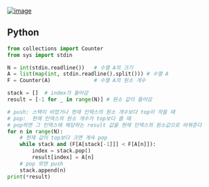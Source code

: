 [![image](https://user-images.githubusercontent.com/54588441/194349457-852a1657-3c82-4d3c-a793-30596846176d.png)](https://acmicpc.net/problem/17299)

## Python
```python
from collections import Counter
from sys import stdin

N = int(stdin.readline())   # 수열 A의 크기
A = list(map(int, stdin.readline().split())) # 수열 A
F = Counter(A)              # 수열 A의 원소 개수

stack = []  # index가 들어감
result = [-1 for _ in range(N)] # 원소 값이 들어감

# push: 스택이 비었거나 현재 인덱스의 원소 개수보다 top이 작을 때
# pop:  현재 인덱스의 원소 개수가 top보다 클 때
# pop하면 그 인덱스에 해당하는 result 값을 현재 인덱스의 원소값으로 바꿔준다
for n in range(N):
    # 현재 값이 top보다 크면 계속 pop
    while stack and (F[A[stack[-1]]] < F[A[n]]):
        index = stack.pop()
        result[index] = A[n]
    # pop 외엔 push
    stack.append(n)
print(*result)
```